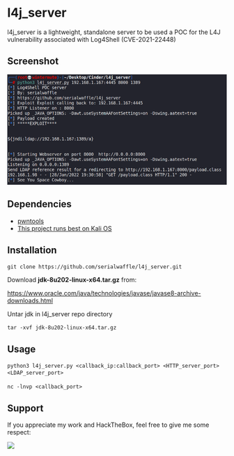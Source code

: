 

# l4j_server 
l4j_server is a lightweight, standalone server to be used a POC for the L4J vulnerability associated with Log4Shell (CVE-2021-22448)    


## Screenshot



![l4j_server in action](https://raw.githubusercontent.com/serialwaffle/l4j_server/main/l4j_server.png)


## Dependencies
- [pwntools](https://pypi.org/project/pwntools/)
- [This project runs best on Kali OS](https://www.kali.org/)


## Installation
```
git clone https://github.com/serialwaffle/l4j_server.git
```

Download **jdk-8u202-linux-x64.tar.gz** from:

https://www.oracle.com/java/technologies/javase/javase8-archive-downloads.html



Untar jdk in l4j_server repo directory
```
tar -xvf jdk-8u202-linux-x64.tar.gz
```

## Usage
```
python3 l4j_server.py <callback_ip:callback_port> <HTTP_server_port> <LDAP_server_port>

nc -lnvp <callback_port>

```


## Support 
If you appreciate my work and HackTheBox, feel free to give me some respect:  

<a href="https://www.hackthebox.eu/profile/5305"><img src="https://www.hackthebox.eu/badge/image/5305" width="150"></a>
